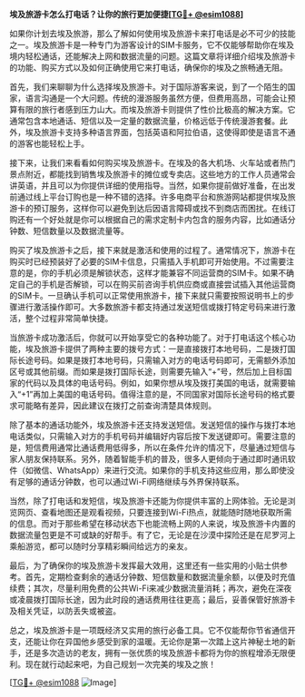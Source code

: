 **埃及旅游卡怎么打电话？让你的旅行更加便捷[[TG💪+ @esim1088](https://t.me/s/esim1088)]**

如果你计划去埃及旅游，那么了解如何使用埃及旅游卡来打电话是必不可少的技能之一。埃及旅游卡是一种专门为游客设计的SIM卡服务，它不仅能够帮助你在埃及境内轻松通话，还能解决上网和数据流量的问题。这篇文章将详细介绍埃及旅游卡的功能、购买方式以及如何正确使用它来打电话，确保你的埃及之旅畅通无阻。

首先，我们来聊聊为什么选择埃及旅游卡。对于国际游客来说，到了一个陌生的国家，语言沟通是一个大问题。传统的漫游服务虽然方便，但费用高昂，可能会让预算有限的旅行者感到压力山大。而埃及旅游卡则提供了性价比极高的解决方案。它通常包含本地通话、短信以及一定量的数据流量，价格远低于传统漫游套餐。此外，埃及旅游卡支持多种语言界面，包括英语和阿拉伯语，这使得即使是语言不通的游客也能轻松上手。

接下来，让我们来看看如何购买埃及旅游卡。在埃及的各大机场、火车站或者热门景点附近，都能找到销售埃及旅游卡的摊位或专卖店。这些地方的工作人员通常会讲英语，并且可以为你提供详细的使用指导。当然，如果你提前做好准备，在出发前通过线上平台订购也是一种不错的选择。许多电商平台和旅游网站都提供埃及旅游卡的预订服务，这样你可以避免到达后因语言障碍或找不到商店而困扰。在线订购还有一个好处就是你可以根据自己的需求定制卡内包含的服务内容，比如通话分钟数、短信数量以及数据流量等。

购买了埃及旅游卡之后，接下来就是激活和使用的过程了。通常情况下，旅游卡在购买时已经预装好了必要的SIM卡信息，只需插入手机即可开始使用。不过需要注意的是，你的手机必须是解锁状态，这样才能兼容不同运营商的SIM卡。如果不确定自己的手机是否解锁，可以在购买前咨询手机供应商或直接尝试插入其他运营商的SIM卡。一旦确认手机可以正常使用旅游卡，接下来就只需要按照说明书上的步骤进行激活操作即可。大多数旅游卡都支持通过发送短信或拨打特定号码来进行激活，整个过程非常简单快捷。

当旅游卡成功激活后，你就可以开始享受它的各种功能了。对于打电话这个核心功能，埃及旅游卡提供了两种主要的拨号方式：一是直接拨打本地号码，二是拨打国际长途号码。如果是拨打本地号码，只需输入对方的电话号码即可，无需额外添加区号或其他前缀。而如果是拨打国际长途，则需要先输入“+”号，然后加上目标国家的代码以及具体的电话号码。例如，如果你想从埃及拨打美国的电话，就需要输入“+1”再加上美国的电话号码。值得注意的是，不同国家对国际长途号码的格式要求可能略有差异，因此建议在拨打之前查询清楚具体规则。

除了基本的通话功能外，埃及旅游卡还支持发送短信。发送短信的操作与拨打本地电话类似，只需输入对方的手机号码并编辑好内容后按下发送键即可。需要注意的是，短信费用通常比通话费用低得多，所以在条件允许的情况下，尽量通过短信与家人朋友保持联系。另外，随着智能手机的普及，很多人更倾向于通过即时通讯软件（如微信、WhatsApp）来进行交流。如果你的手机支持这些应用，那么即使没有足够的通话分钟数，也可以通过Wi-Fi网络继续与外界保持联系。

当然，除了打电话和发短信，埃及旅游卡还能为你提供丰富的上网体验。无论是浏览网页、查看地图还是观看视频，只要连接到Wi-Fi热点，就能随时随地获取所需的信息。而对于那些希望在移动状态下也能流畅上网的人来说，埃及旅游卡内置的数据流量包更是不可或缺的好帮手。有了它，无论是在沙漠中探险还是在尼罗河上乘船游览，都可以随时分享精彩瞬间给远方的亲友。

最后，为了确保你的埃及旅游卡发挥最大效用，这里还有一些实用的小贴士供参考。首先，定期检查剩余的通话分钟数、短信数量和数据流量余额，以便及时充值续费；其次，尽量利用免费的公共Wi-Fi来减少数据流量消耗；再次，避免在深夜或凌晨拨打国际长途，因为此时段的通话费用往往更高；最后，妥善保管好旅游卡及相关凭证，以防丢失或被盗。

总之，埃及旅游卡是一项既经济又实用的旅行必备工具。它不仅能帮你节省通信开支，还能让你在异国他乡感受到家的温暖。无论你是第一次踏上这片神秘土地的新手，还是多次造访的老友，拥有一张优质的埃及旅游卡都将为你的旅程增添无限便利。现在就行动起来吧，为自己规划一次完美的埃及之旅！

[[TG💪+ @esim1088](https://t.me/s/esim1088) ![Image](https://i.postimg.cc/4NQfJmqS/Snipaste-2025-05-13-00-14-12.png)]